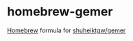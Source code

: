 homebrew-gemer
====

[Homebrew](http://brew.sh/) formula for [shuheiktgw/gemer](https://github.com/shuheiktgw/gemer) 
